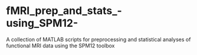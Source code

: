 # fMRI_prep_and_stats_-using_SPM12-
A collection of MATLAB scripts for preprocessing and statistical analyses of functional MRI data using the SPM12 toolbox
